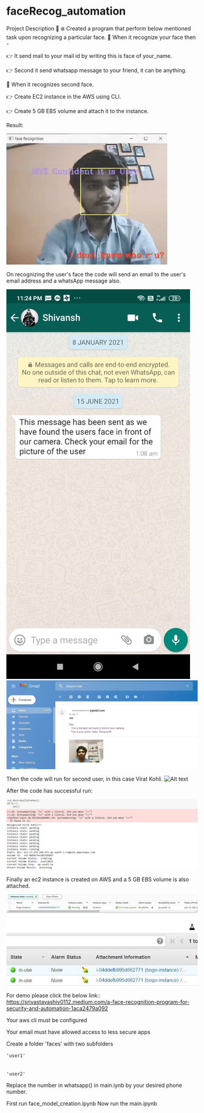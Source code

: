 # faceRecog_automation

Project Description 📄
❄️ Created a program that perform below mentioned task upon recognizing a particular face. 
📌 When it recognize your face then - 

👉 It send mail to your mail id by writing this is face of your_name. 

👉 Second it send whatsapp message to your friend, it can be anything. 


📌 When it recognizes second face.

👉 Create EC2 instance in the AWS using CLI. 

👉 Create 5 GB EBS volume and attach it to the instance.


Result:

![Alt text](https://github.com/shiv0112/faceRecog_automation/blob/main/images/shiv_face.gif?raw=true "Model Successfully Recognized the user's face with his name.")


On recognizing the user's face the code will send an email to the user's email address and a whatsApp message also.

![Alt text](https://github.com/shiv0112/faceRecog_automation/blob/main/images/whatsapp.png)
![Alt text](https://github.com/shiv0112/faceRecog_automation/blob/main/images/email.jpeg)

Then the code will run for second user, in this case Virat Kohli.
![Alt text](https://github.com/shiv0112/faceRecog_automation/blob/main/images/virat_face.gif)


After the code has successful run:

![Alt text](https://github.com/shiv0112/faceRecog_automation/blob/main/images/resulttt.png)

Finally an ec2 instance is created on AWS and a 5 GB EBS volume is also attached.

![Alt text](https://github.com/shiv0112/faceRecog_automation/blob/main/images/instance.jpeg)
![Alt text](https://github.com/shiv0112/faceRecog_automation/blob/main/images/volume.jpeg)

For demo please click the below link::
https://srivastavashiv0112.medium.com/a-face-recognition-program-for-security-and-automation-1aca2479a092


Your aws cli must be configured

Your email must have allowed access to less secure apps

Create a folder 'faces' with two subfolders


    'user1'
    
    
    'user2'
    
    
Replace the number in whatsapp() in main.iynb by your desired phone number.

First run face_model_creation.ipynb
Now run the main.ipynb






